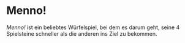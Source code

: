 # Menno!

_Menno!_ ist ein beliebtes Würfelspiel, bei dem es darum geht, seine 4 Spielsteine schneller als die anderen ins Ziel zu bekommen.
